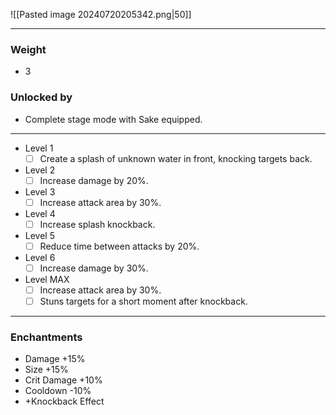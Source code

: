 ![[Pasted image 20240720205342.png|50]]

---
### Weight
- 3
### Unlocked by
- Complete stage mode with 
Sake equipped.

---
- Level 1
	- [ ] Create a splash of unknown water in front, knocking targets back.
- Level 2
	- [ ] Increase damage by 20%.
- Level 3
	- [ ] Increase attack area by 30%.
- Level 4
	- [ ] Increase splash knockback.
- Level 5
	- [ ] Reduce time between attacks by 20%.
- Level 6
	- [ ] Increase damage by 30%.
- Level MAX
	- [ ] Increase attack area by 30%.
	- [ ] Stuns targets for a short moment after knockback.

---
### Enchantments
- Damage +15%
- Size +15%
- Crit Damage +10%
- Cooldown -10%
- +Knockback Effect